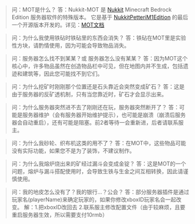 > 问：MOT是什么？
> 答：Nukkit-MOT 是 [Nukkit](https://github.com/CloudburstMC/Nukkit) Minecraft Bedrock Edition 服务器软件的特殊版本。 它是基于 [NukkitPetteriM1Edition](https://github.com/PetteriM1/NukkitPetteriM1Edition) 的最后一个开源版本开发的。详见：[MOT文档](https://www.nukkit-mot.com/zh/docs/intro#whats-new)

> 问：为什么我使用铁砧时铁砧里的东西会消失？
> 答：铁砧在MOT里是实验性方块，请酌情使用，因为可能会导致物品消失。

> 问：服务器怎么找不到某某？或 服务器怎么没有某某？
> 答：因为MOT这个核心中，许多物品虽然在创造物品栏中可见，但在地图内并不生成，包括遗迹和建筑等，因此您可能找不到它们。

> 问：为什么挖矿时刚刚那个位置还是石头靠近会突然变成矿石？
> 答：这是由于服务器的反矿透机制，只有当您靠近时，矿石才会显示出来。

> 问：为什么服务器突然进不去了刚刚还在玩，服务器突然断开了？
> 答：可能是服务器维护（会有服务器开始维护提示），也可能是崩溃（崩溃后服务器会自动重启），还有可能是阻塞。前2者等待一会重新进，后者请联系服主。

> 问：为什么我砂轮、织布机这类的用不了？
> 答：在MOT中，这些物品可能没有实际功能，如果您不是为了装饰，不建议制作。

> 问：为什么我熔炉烧出来的矿经过漏斗会变成金锭？
> 答：这是MOT的一个问题，熔炉与漏斗搭配使用时，会导致生铁与生金之间互相转换，因此请谨慎使用。

> 问：我的地皮怎么没有了？我的银行...？公会？
> 答：部分服务器插件是通过玩家名(playerName)来确定玩家的，如果你修改xboxID玩家名会一起改变。
> 解：1.把xboxID改回去 2.联系服主修改配置文件（由于较麻烦，且要重启服务器生效，所以需要支付10rmb）